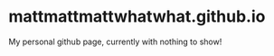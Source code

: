 mattmattmattwhatwhat.github.io
==============================

My personal github page, currently with nothing to show!
